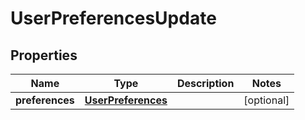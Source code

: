 
# UserPreferencesUpdate

## Properties
Name | Type | Description | Notes
------------ | ------------- | ------------- | -------------
**preferences** | [**UserPreferences**](UserPreferences.md) |  |  [optional]



